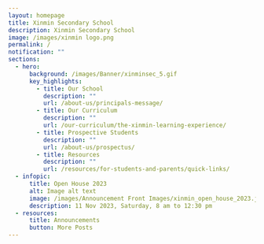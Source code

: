 ```yaml
---
layout: homepage
title: Xinmin Secondary School
description: Xinmin Secondary School
image: /images/xinmin logo.png
permalink: /
notification: ""
sections:
  - hero:
      background: /images/Banner/xinminsec_5.gif
      key_highlights:
        - title: Our School
          description: ""
          url: /about-us/principals-message/
        - title: Our Curriculum
          description: ""
          url: /our-curriculum/the-xinmin-learning-experience/
        - title: Prospective Students
          description: ""
          url: /about-us/prospectus/
        - title: Resources
          description: ""
          url: /resources/for-students-and-parents/quick-links/
  - infopic:
      title: Open House 2023
      alt: Image alt text
      image: /images/Announcement Front Images/xinmin_open_house_2023.jpeg
      description: 11 Nov 2023, Saturday, 8 am to 12:30 pm
  - resources:
      title: Announcements
      button: More Posts
---
```

